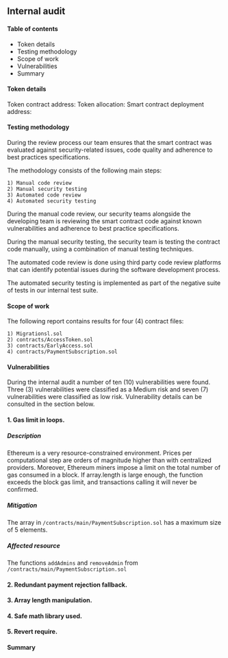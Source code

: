 ## Internal audit 

#### Table of contents 

* Token details
* Testing methodology
* Scope of work
* Vulnerabilities
* Summary


#### Token details

Token contract address: 
Token allocation: 
Smart contract deployment address: 


#### Testing methodology

During the review process our team ensures that the smart contract was evaluated against security-related issues, code 
quality and adherence to best practices specifications.
 
The methodology consists of the following main steps:

    1) Manual code review
    2) Manual security testing
    3) Automated code review
    4) Automated security testing
        
 During the manual code review, our security teams alongside the developing team is reviewing the smart contract code 
 against known vulnerabilities and adherence to best practice specifications. 
 
 During the manual security testing, the security team is testing the contract code manually, using a combination of 
 manual testing techniques. 
 
 The automated code review is done using third party code review platforms that can identify potential issues during the
 software development process. 
 
 The automated security testing is implemented as part of the negative suite of tests in our internal test suite. 
 
#### Scope of work

The following report contains results for four (4) contract files:

    1) Migrationsl.sol
    2) contracts/AccessToken.sol
    3) contracts/EarlyAccess.sol
    4) contracts/PaymentSubscription.sol
    
#### Vulnerabilities

During the internal audit a number of ten (10) vulnerabilities were found. Three (3) vulnerabilities were classified as 
a Medium risk and seven (7) vulnerabilities were classified as low risk. Vulnerability details can be consulted in the
section below. 

 #### 1. Gas limit in loops.
 
 ##### Description
   Ethereum is a very resource-constrained environment. Prices per computational step are orders of magnitude higher than with centralized providers. Moreover, Ethereum miners impose a limit on the total number of gas consumed in a block. If array.length is large enough, the function exceeds the block gas limit, and transactions calling it will never be confirmed. 
 ##### Mitigation
   The array in  `/contracts/main/PaymentSubscription.sol` has a maximum size of 5 elements. 
 ##### Affected resource 
   The functions `addAdmins` and `removeAdmin` from `/contracts/main/PaymentSubscription.sol`
 
 #### 2. Redundant payment rejection fallback. 
 
 #### 3. Array length manipulation.
 #### 4. Safe math library used. 
 #### 5. Revert require.


#### Summary